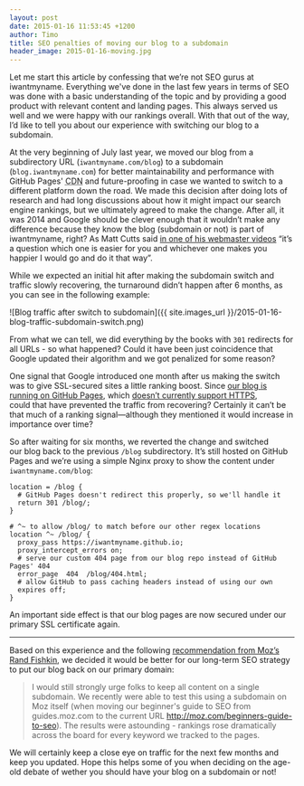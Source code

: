 ```yaml
---
layout: post
date: 2015-01-16 11:53:45 +1200
author: Timo
title: SEO penalties of moving our blog to a subdomain
header_image: 2015-01-16-moving.jpg
---
```


<!-- excerpt -->

Let me start this article by confessing that we’re not SEO gurus at iwantmyname. Everything we've done in the last few years in terms of SEO was done with a basic understanding of the topic and by providing a good product with relevant content and landing pages. This always served us well and we were happy with our rankings overall. With that out of the way, I’d like to tell you about our experience with switching our blog to a subdomain. 

<!-- /excerpt -->

At the very beginning of July last year, we moved our blog from a subdirectory URL (`iwantmyname.com/blog`) to a subdomain (`blog.iwantmyname.com`) for better maintainability and performance with GitHub Pages' <abbr title="content delivery network">CDN</abbr> and future-proofing in case we wanted to switch to a different platform down the road. We made this decision after doing lots of research and had long discussions about how it might impact our search engine rankings, but we ultimately agreed to make the change. After all, it was 2014 and Google should be clever enough that it wouldn’t make any difference because they know the blog (subdomain or not) is part of iwantmyname, right? As Matt Cutts said [in one of his webmaster videos](https://www.youtube.com/watch?v=_MswMYk05tk) “it’s a question which one is easier for you and whichever one makes you happier I would go and do it that way”.

While we expected an initial hit after making the subdomain switch and traffic slowly recovering, the turnaround didn’t happen after 6 months, as you can see in the following example:

![Blog traffic after switch to subdomain]({{ site.images_url }}/2015-01-16-blog-traffic-subdomain-switch.png)

From what we can tell, we did everything by the books with `301` redirects for all URLs - so what happened? Could it have been just coincidence that Google updated their algorithm and we got penalized for some reason?

One signal that Google introduced one month after us making the switch was to give SSL-secured sites a little ranking boost. Since [our blog is running on GitHub Pages](https://github.com/iwantmyname/blog), which [doesn’t currently support HTTPS](https://github.com/isaacs/github/issues/156), could that have prevented the traffic from recovering? Certainly it can’t be that much of a ranking signal—although they mentioned it would increase in importance over time?

So after waiting for six months, we reverted the change and switched our blog back to the previous `/blog` subdirectory. It’s still hosted on GitHub Pages and we’re using a simple Nginx proxy to show the content under `iwantmyname.com/blog`:

```
location = /blog {
  # GitHub Pages doesn't redirect this properly, so we'll handle it
  return 301 /blog/;
}

# ^~ to allow /blog/ to match before our other regex locations
location ^~ /blog/ {
  proxy_pass https://iwantmyname.github.io;
  proxy_intercept_errors on;
  # serve our custom 404 page from our blog repo instead of GitHub Pages' 404
  error_page  404  /blog/404.html;
  # allow GitHub to pass caching headers instead of using our own
  expires off;
}
```

An important side effect is that our blog pages are now secured under our primary SSL certificate again.

---

Based on this experience and the following [recommendation from Moz’s Rand Fishkin](http://moz.com/community/q/moz-s-official-stance-on-subdomain-vs-subfolder-does-it-need-updating#reply_217479), we decided it would be better for our long-term SEO strategy to put our blog back on our primary domain:

> I would still strongly urge folks to keep all content on a single subdomain. We recently were able to test this using a subdomain on Moz itself (when moving our beginner's guide to SEO from guides.moz.com to the current URL http://moz.com/beginners-guide-to-seo). The results were astounding - rankings rose dramatically across the board for every keyword we tracked to the pages.

We will certainly keep a close eye on traffic for the next few months and keep you updated. Hope this helps some of you when deciding on the age-old debate of wether you should have your blog on a subdomain or not!
